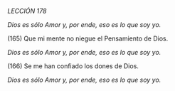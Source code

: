 *LECCIÓN 178*

*Dios es sólo Amor y, por ende, eso es lo que soy yo.*

(165) Que mi mente no niegue el Pensamiento de Dios.

*Dios es sólo Amor y, por ende, eso es lo que soy yo.*

(166) Se me han confiado los dones de Dios.

*Dios es sólo Amor y, por ende, eso es lo que soy yo.*